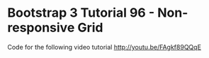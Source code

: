 # Bootstrap 3 Tutorial 96 - Non-responsive Grid
Code for the following video tutorial http://youtu.be/FAgkf89QQqE
